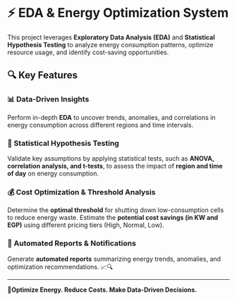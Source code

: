 # ⚡ EDA & Energy Optimization System

This project leverages **Exploratory Data Analysis (EDA)** and **Statistical Hypothesis Testing** to analyze energy consumption patterns, optimize resource usage, and identify cost-saving opportunities.

## 🔍 Key Features

### 📊 Data-Driven Insights

Perform in-depth **EDA** to uncover trends, anomalies, and correlations in energy consumption across different regions and time intervals.

### 🔬 Statistical Hypothesis Testing

Validate key assumptions by applying statistical tests, such as **ANOVA, correlation analysis, and t-tests**, to assess the impact of **region and time of day** on energy consumption.

### 💰 Cost Optimization & Threshold Analysis

Determine the **optimal threshold** for shutting down low-consumption cells to reduce energy waste. Estimate the **potential cost savings (in KW and EGP)** using different pricing tiers (High, Normal, Low).

### 📧 Automated Reports & Notifications

Generate **automated reports** summarizing energy trends, anomalies, and optimization recommendations. 📈🔍

--- 

🔗**Optimize Energy. Reduce Costs. Make Data-Driven Decisions.**

